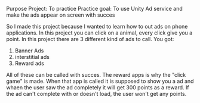 Purpose Project: To practice
Practice goal: To use Unity Ad service and make the ads appear on screen with succes

So I made this project because I wanted to learn how to out ads on phone applications. In this project you can click on a animal, every click give you a point.
In this project there are 3 different kind of ads to call. You got:
1. Banner Ads
2. interstitial ads
3. Reward ads

All of these can be called with succes. The reward apps is why the "click game" is made. When that app is called it is supposed to show you a ad and whaen the
user saw the ad completely it will get 300 points as a reward. If the ad can't complete with or doesn't load, the user won't get any points.
